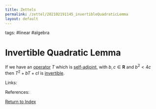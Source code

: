 ```yaml
---
title: Zettels
permalink: /zettel/202102191145_invertibleQuadraticLemma
layout: default
---
```

tags: #linear #algebra

# Invertible Quadratic Lemma

If we have an [operator](202102082104_operatorDefinition) $T$ which is [self-adjoint](202102162040_selfAdjointOperator),
with $b, c \in \mathbf{R}$ and $b^2 < 4c$ then $T^2 + bT +c I$ is [invertible](202102081851_invertibleMap).

Links: 

References: 

[Return to Index](index)